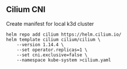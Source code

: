 ## Cilium CNI

Create manifest for local k3d cluster

```console
helm repo add cilium https://helm.cilium.io/
helm template cilium cilium/cilium \
    --version 1.14.4 \
    --set operator.replicas=1 \
    --set cni.exclusive=false \
    --namespace kube-system >cilium.yaml
```
